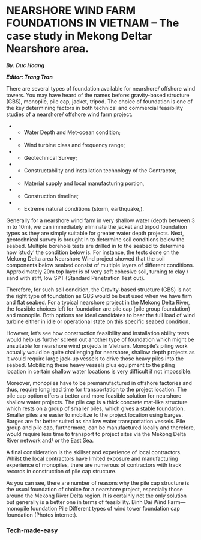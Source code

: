 # NEARSHORE WIND FARM FOUNDATIONS IN VIETNAM – The case study in Mekong Deltar Nearshore area.

_**By: Duc Hoang**_

_**Editor: Trang Tran**_

There are several types of foundation available for nearshore/ offshore wind towers. You may have heard of the names before: gravity-based structure (GBS), monopile, pile cap, jacket, tripod. The choice of foundation is one of the key determining factors in both technical and commercial feasibility studies of a nearshore/ offshore wind farm project.

*   *   Water Depth and Met-ocean condition;

*   *   Wind turbine class and frequency range;

*   *   Geotechnical Survey;

*   *   Constructability and installation technology of the Contractor;

*   *   Material supply and local manufacturing portion,

*   *   Construction timeline;

*   *   Extreme natural conditions (storm, earthquake,).

Generally for a nearshore wind farm in very shallow water (depth between 3 m to 10m), we can immediately eliminate the jacket and tripod foundation types as they are simply suitable for greater water depth projects. Next, geotechnical survey is brought in to determine soil conditions below the seabed. Multiple borehole tests are drilled in to the seabed to determine how ’study’ the condition below is. For instance, the tests done on the Mekong Delta area Nearshore Wind project showed that the soil components below seabed consist of multiple layers of different conditions. Approximately 20m top layer is of very soft cohesive soil, turning to clay / sand with stiff, low SPT (Standard Penetration Test out).

Therefore, for such soil condition, the Gravity-based structure (GBS) is not the right type of foundation as GBS would be best used when we have firm and flat seabed. For a typical nearshore project in the Mekong Delta River, the feasible choices left for foundation are pile cap (pile group foundation) and monopile. Both options are ideal candidates to bear the full load of wind turbine either in idle or operational state on this specific seabed condition.

However, let’s see how construction feasibility and installation ability tests would help us further screen out another type of foundation which might be unsuitable for nearshore wind projects in Vietnam. Monopile’s piling work actually would be quite challenging for nearshore, shallow depth projects as it would require large jack-up vessels to drive those heavy piles into the seabed. Mobilizing these heavy vessels plus equipment to the piling location in certain shallow water locations is very difficult if not impossible. 

Moreover, monopiles have to be premanufactured in offshore factories and thus, require long lead time for transportation to the project location. The pile cap option offers a better and more feasible solution for nearshore shallow water projects. The pile cap is a thick concrete mat-like structure which rests on a group of smaller piles, which gives a stable foundation. Smaller piles are easier to mobilize to the project location using barges. Barges are far better suited as shallow water transportation vessels. Pile group and pile cap, furthermore, can be manufactured locally and therefore, would require less time to transport to project sites via the Mekong Delta River network and/ or the East Sea. 

A final consideration is the skillset and experience of local contractors. Whilst the local contractors have limited exposure and manufacturing experience of monopiles, there are numerous of contractors with track records in construction of pile cap structure. 

As you can see, there are number of reasons why the pile cap structure is the usual foundation of choice for a nearshore project, especially those around the Mekong River Delta region. It is certainly not the only solution but generally is a better one in terms of feasibility. Binh Dai Wind Farm—monopile foundation Pile Different types of wind tower foundation cap foundation (Photos internet).

### Tech-made-easy

